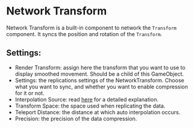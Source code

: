 # Network Transform

Network Transform is a built-in component to network the `Transform` component. It syncs the position and rotation of the `Transform`.

## Settings:

- Render Transform: assign here the transform that you want to use to display smoothed movement. Should be a child of this GameObject.
- Settings: the replications settings of the NetworkTransform. Choose what you want to sync, and whether you want to enable compression for it or not.
- Interpolation Source: read [here](../interpolation.md) for a detailed explanation.
- Transform Space: the space used when replicating the data.
- Teleport Distance: the distance at which auto interpolation occurs.
- Precision: the precision of the data compression. 